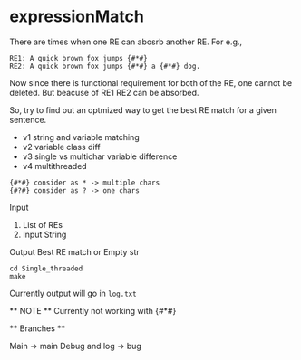 # expressionMatch

There are times when one RE can abosrb another RE.
For e.g.,
```
RE1: A quick brown fox jumps {#*#}
RE2: A quick brown fox jumps {#*#} a {#*#} dog.
```

Now since there is functional requirement for both of the RE, one cannot be deleted.
But beacuse of RE1 RE2 can be absorbed.


So, try to find out an optmized way to get the best RE match for a given sentence.

- v1  string and variable matching 
- v2  variable class diff
- v3  single vs multichar variable difference 
- v4  multithreaded

```
{#*#} consider as * -> multiple chars 
{#?#} consider as ? -> one chars
```

Input 
1. List of REs 
2. Input String 

Output
Best RE match or Empty str


```
cd Single_threaded
make 
```
Currently output will go in `log.txt`

** NOTE **
Currently not working with {#*#}


** Branches **

Main -> main
Debug and log -> bug
